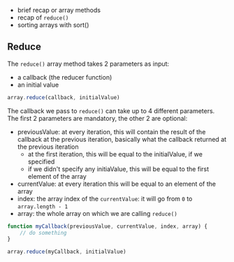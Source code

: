 - brief recap or array methods
- recap of `reduce()`
- sorting arrays with sort()

## Reduce

The `reduce()` array method takes 2 parameters as input:

- a callback (the reducer function)
- an initial value

```js
array.reduce(callback, initialValue)
```

The callback we pass to `reduce()` can take up to 4 different parameters. The first 2 parameters are mandatory, the other 2 are optional:

- previousValue: at every iteration, this will contain the result of the callback at the previous iteration, basically what the callback returned at the previous iteration
    - at the first iteration, this will be equal to the initialValue, if we specified
    - if we didn't specify any initiaValue, this will be equal to the first element of the array
- currentValue: at every iteration this will be equal to an element of the array
- index: the array index of the `currentValue`: it will go from `0` to `array.length - 1`
- array: the whole array on which we are calling `reduce()`

```js
function myCallback(previousValue, currentValue, index, array) {
    // do something
}

array.reduce(myCallback, initialValue)
```